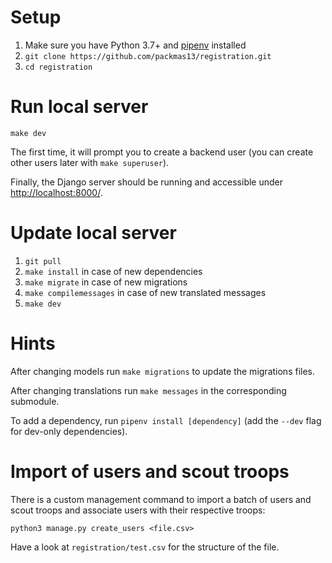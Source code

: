 # Setup

1. Make sure you have Python 3.7+ and [pipenv](https://github.com/pypa/pipenv) installed
2. `git clone https://github.com/packmas13/registration.git`
3. `cd registration`

# Run local server

```
make dev
```

The first time, it will prompt you to create a backend user (you can create other users later with `make superuser`).

Finally, the Django server should be running and accessible under [http://localhost:8000/](http://localhost:8000/).

# Update local server

1. `git pull`
2. `make install` in case of new dependencies
3. `make migrate` in case of new migrations
4. `make compilemessages` in case of new translated messages
5. `make dev`

# Hints

After changing models run `make migrations` to update the migrations files.

After changing translations run `make messages` in the corresponding submodule.

To add a dependency, run `pipenv install [dependency]` (add the `--dev` flag for dev-only dependencies).

# Import of users and scout troops

There is a custom management command to import a batch of users and scout troops and associate users with their respective troops:

```
python3 manage.py create_users <file.csv>
```

Have a look at `registration/test.csv` for the structure of the file.

